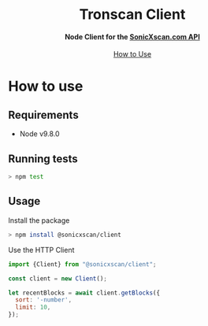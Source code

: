 <h1 align="center">
  Tronscan Client
  <br>
</h1>

<h4 align="center">
  Node Client for the <a href="https://api.sonicxscan.com">SonicXscan.com API</a>
</h4>

<p align="center">
  <a href="#how-to-use">How to Use</a>
</p>

# How to use

## Requirements

* Node v9.8.0

## Running tests

```bash
> npm test
```

## Usage

Install the package

```bash
> npm install @sonicxscan/client
```

Use the HTTP Client

```javascript
import {Client} from "@sonicxscan/client";

const client = new Client();

let recentBlocks = await client.getBlocks({
  sort: '-number',
  limit: 10,
});
```
